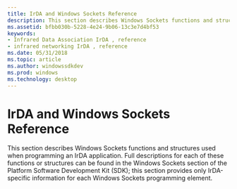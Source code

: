 ```yaml
---
title: IrDA and Windows Sockets Reference
description: This section describes Windows Sockets functions and structures used when programming an IrDA application.
ms.assetid: bfbb030b-5228-4e24-9b06-13c3e7d4bf53
keywords:
- Infrared Data Association IrDA , reference
- infrared networking IrDA , reference
ms.date: 05/31/2018
ms.topic: article
ms.author: windowssdkdev
ms.prod: windows
ms.technology: desktop
---
```


# IrDA and Windows Sockets Reference

This section describes Windows Sockets functions and structures used when programming an IrDA application. Full descriptions for each of these functions or structures can be found in the Windows Sockets section of the Platform Software Development Kit (SDK); this section provides only IrDA-specific information for each Windows Sockets programming element.

 

 




